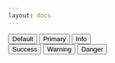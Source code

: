```yaml
---
layout: docs
---
```

<button class="btn">Default</button>
<button class="btn btn-primary">Primary</button>
<button class="btn btn-info">Info</button>
<br>
<button class="btn btn-success animation-on-hover" type="button" rel="tooltip" data-original-title="I'm special!" data-placement="bottom">Success</button>
<button class="btn btn-warning">Warning</button>
<button class="btn btn-danger">Danger</button>
